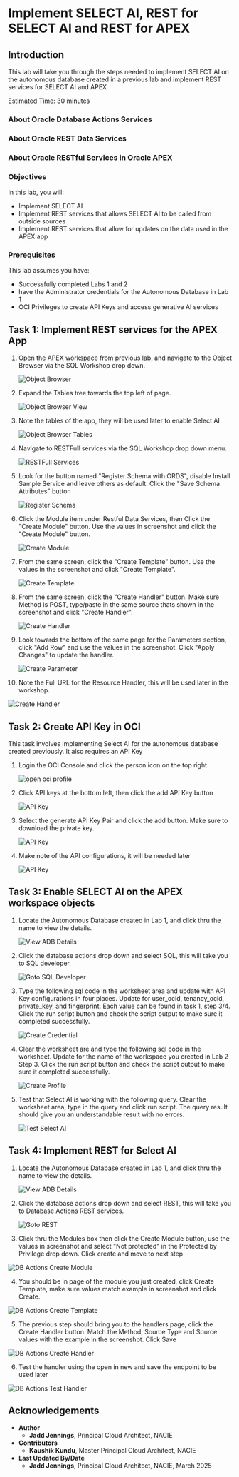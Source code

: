 # Implement SELECT AI, REST for SELECT AI and REST for APEX

## Introduction

This lab will take you through the steps needed to implement SELECT AI on the autonomous database created in a previous lab and implement REST services for SELECT AI and APEX

Estimated Time: 30 minutes

### About Oracle Database Actions Services

### About Oracle REST Data Services

### About Oracle RESTful Services in Oracle APEX

### Objectives

In this lab, you will:

* Implement SELECT AI
* Implement REST services that allows SELECT AI to be called from outside sources 
* Implement REST services that allow for updates on the data used in the APEX app


### Prerequisites

This lab assumes you have:

* Successfully completed Labs 1 and 2
* have the Administrator credentials for the Autonomous Database in Lab 1
* OCI Privileges to create API Keys and access generative AI services


## Task 1: Implement REST services for the APEX App

1. Open the APEX workspace from previous lab, and navigate to the Object Browser via the SQL Workshop drop down.

    ![Object Browser](images/navigate_to_object_browser.png)

2. Expand the Tables tree towards  the top left of page.

    ![Object Browser View](images/object_browser_view.png)

3. Note the tables of the app, they will be used later to enable Select AI

    ![Object Browser Tables](images/object_browser_expand_tables.png)

4. Navigate to RESTFull services via the SQL Workshop drop down menu.

    ![RESTFull Services](images/navigate_to_rest_from_object_browser.png)

5. Look for the button named "Register Schema with ORDS", disable Install Sample Service and leave others as default. Click the "Save Schema Attributes" button

    ![Register Schema ](images/register_schema_ords.png)

6. Click the Module item under Restful Data Services, then Click the "Create Module" button. Use the values in screenshot and click the "Create Module" button.

    ![Create Module](images/create_rest_module_apex.png)

7. From the same screen, click the "Create Template" button. Use the values in the screenshot and click "Create Template".

    ![Create Template](images/create_rest_template_apex.png)

8. From the same screen, click the "Create Handler" button. Make sure Method is POST, type/paste in the same source thats shown in the screenshot and click "Create Handler".

    ![Create Handler](images/create_rest_post_region_apex.png)

9. Look towards the bottom of the same page for the Parameters section, click "Add Row" and use the values in the screenshot. Click "Apply Changes" to update the handler.

    ![Create Parameter](images/create_rest_post_region_param_apex.png)

10. Note the Full URL for the Resource Handler, this will be used later in the workshop.

  ![Create Handler](images/create_rest_handler_apex_done.png)

## Task 2: Create API Key in OCI

This task involves implementing Select AI for the autonomous database created previously. It also requires an API Key

1. Login the OCI Console and click the person icon on the top right

    ![open oci profile](images/oci_profile.png)

2. Click API keys at the bottom left, then click the add API Key button

    ![API Key](images/oci_add_api_key.png)

3. Select the generate API Key Pair and click the add button. Make sure to download the private key.

    ![API Key](images/oci_add_api_key_generate.png)

4. Make note of the API configurations, it will be needed later

    ![API Key](images/add_api_key_config_view.png)

## Task 3: Enable SELECT AI on the APEX workspace objects

1. Locate the Autonomous Database created in Lab 1, and click thru the name to view the details.

    ![View ADB Details](images/adb_details.png)

2. Click the database actions drop down and select SQL, this will take you to SQL developer.
    
    ![Goto SQL Developer ](images/open_sql_developer.png)
    
3.  Type the following sql code in the worksheet area and update with API Key configurations in four places. Update for user_ocid, tenancy_ocid, private_key, and fingerprint. Each value can be found in task 1, step 3/4. Click the run script button and check the script output to make sure it completed successfully.

    ![Create Credential ](images/db_actions_sql_create_credential.png)

4. Clear the worksheet are and type the following sql code in the worksheet. Update for the name of the workspace you created in Lab 2 Step 3. Click the run script button and check the script output to make sure it completed successfully.

     ![Create Profile](images/db_actions_sql_create_profile_oci.png)

5. Test that Select AI is working with the following query. Clear the worksheet area, type in the query and click run script. The query result should give you an understandable result with no errors.

     ![Test Select AI](images/db_actions_test_select_ai.png)


## Task 4: Implement REST for Select AI

1. Locate the Autonomous Database created in Lab 1, and click thru the name to view the details.

    ![View ADB Details](images/adb_details.png)

2. Click the database actions drop down and select REST, this will take you to Database Actions REST services.
    
    ![Goto REST  ](images/open_sql_developer.png)

3. Click thru the Modules box then click the Create Module button, use the values in screenshot and select "Not protected" in the Protected by Privilege drop down. Click create and move to next step

![DB Actions Create Module](images/db_actions_create_module.png)

4. You should be in page of the module you just created, click Create Template, make sure values match example in screenshot and click Create.

![DB Actions Create Template](images/db_actions_create_template.png)

5. The previous step should bring you to the handlers page, click the Create Handler button. Match the Method, Source Type and Source values with the example in the screenshot. Click Save

![DB Actions Create Handler](images/db_actions_create_handler.png)

6. Test the handler using the open in new and save the endpoint to be used later 

![DB Actions Test Handler](images/db_actions_create_handler_done.png)


## Acknowledgements

* **Author**
    * **Jadd Jennings**, Principal Cloud Architect, NACIE
* **Contributors**
    * **Kaushik Kundu**, Master Principal Cloud Architect, NACIE
* **Last Updated By/Date**
    * **Jadd Jennings**, Principal Cloud Architect, NACIE, March 2025
